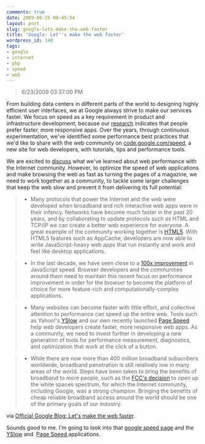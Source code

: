 ```yaml
---
comments: true
date: 2009-06-25 08:45:54
layout: post
slug: google-lets-make-the-web-faster
title: 'Google: Let''s make the web faster'
wordpress_id: 148
tags:
- google
- internet
- php
- speed
- web
---
```


> 

> 
> 6/23/2009 03:37:00 PM
> 
> 
From building data centers in different parts of the world to designing highly efficient user interfaces, we at Google always strive to make our services faster. We focus on speed as a key requirement in product and infrastructure development, because our [research](http://googleresearch.blogspot.com/2009/06/speed-matters.html) indicates that people prefer faster, more responsive apps. Over the years, through continuous experimentation, we've identified some performance best practices that we'd like to share with the web community on [code.google.com/speed](http://code.google.com/speed), a new site for web developers, with tutorials, tips and performance tools.

We are excited to [discuss](http://groups.google.com/group/make-the-web-faster) what we've learned about web performance with the Internet community. However, to optimize the speed of web applications and make browsing the web as fast as turning the pages of a magazine, we need to work together as a community, to tackle some larger challenges that keep the web slow and prevent it from delivering its full potential:

> 
> 
	
>   * Many protocols that power the Internet and the web were developed when broadband and rich interactive web apps were in their infancy. Networks have become much faster in the past 20 years, and by collaborating to update protocols such as HTML and TCP/IP we can create a better web experience for everyone. A great example of the community working together is [HTML5](http://en.wikipedia.org/wiki/HTML_5). With HTML5 features such as AppCache, developers are now able to write JavaScript-heavy web apps that run instantly and work and feel like desktop applications.
> 


	
>   * In the last decade, we have seen close to a [100x improvement](http://www.webmonkey.com/print/blog/Google_Throws_Its_Weight_Behind_HTML_5) in JavaScript speed. Browser developers and the communities around them need to maintain this recent focus on performance improvement in order for the browser to become the platform of choice for more feature-rich and computationally-complex applications.
> 


	
>   * Many websites can become faster with little effort, and collective attention to performance can speed up the entire web. Tools such as Yahoo!'s [YSlow](http://developer.yahoo.com/yslow/) and our own recently launched [Page Speed](http://code.google.com/speed/page-speed/) help web developers create faster, more responsive web apps. As a community, we need to invest further in developing a new generation of tools for performance measurement, diagnostics, and optimization that work at the click of a button.
> 


	
>   * While there are now more than 400 million broadband subscribers worldwide, broadband penetration is still relatively low in many areas of the world. Steps have been taken to bring the benefits of broadband to more people, such as the [FCC's decision](http://googlepublicpolicy.blogspot.com/2008/11/vote-for-broadband-in-white-spaces.html) to open up the white spaces spectrum, for which the Internet community, including Google, was a strong champion. Bringing the benefits of cheap reliable broadband access around the world should be one of the primary goals of our industry.
> 




via [Official Google Blog: Let's make the web faster](http://googleblog.blogspot.com/2009/06/lets-make-web-faster.html).

Sounds good to me. I'm going to look into that [google speed page](http://code.google.com/speed/articles/) and the [YSlow](http://developer.yahoo.com/yslow/) and  [Page Speed ](http://code.google.com/speed/page-speed/) applications.[
](http://code.google.com/speed/page-speed/)
